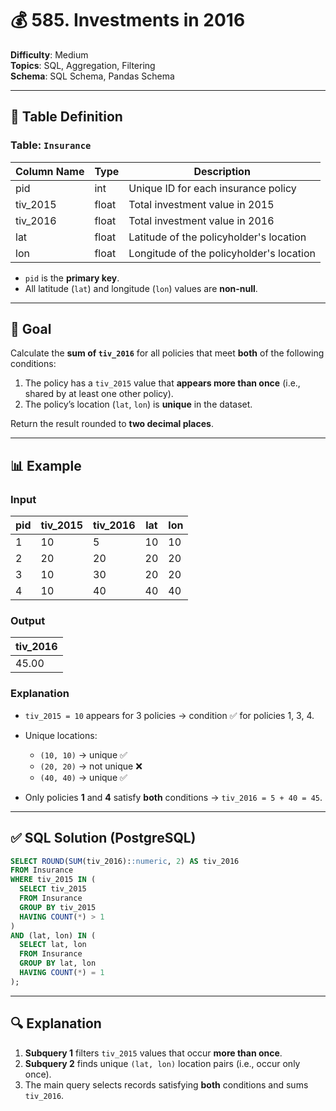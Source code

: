 # 💰 585. Investments in 2016

**Difficulty**: Medium  
**Topics**: SQL, Aggregation, Filtering  
**Schema**: SQL Schema, Pandas Schema  

---

## 📘 Table Definition

### Table: `Insurance`

| Column Name | Type  | Description                                   |
|-------------|-------|-----------------------------------------------|
| pid         | int   | Unique ID for each insurance policy           |
| tiv_2015    | float | Total investment value in 2015                |
| tiv_2016    | float | Total investment value in 2016                |
| lat         | float | Latitude of the policyholder's location       |
| lon         | float | Longitude of the policyholder's location      |

- `pid` is the **primary key**.
- All latitude (`lat`) and longitude (`lon`) values are **non-null**.

---

## 🎯 Goal

Calculate the **sum of `tiv_2016`** for all policies that meet **both** of the following conditions:

1. The policy has a `tiv_2015` value that **appears more than once** (i.e., shared by at least one other policy).
2. The policy’s location (`lat`, `lon`) is **unique** in the dataset.

Return the result rounded to **two decimal places**.

---

## 📊 Example

### Input

| pid | tiv_2015 | tiv_2016 | lat | lon |
|-----|----------|----------|-----|-----|
| 1   | 10       | 5        | 10  | 10  |
| 2   | 20       | 20       | 20  | 20  |
| 3   | 10       | 30       | 20  | 20  |
| 4   | 10       | 40       | 40  | 40  |

### Output

| tiv_2016 |
|----------|
| 45.00    |

### Explanation

- `tiv_2015 = 10` appears for 3 policies → condition ✅ for policies 1, 3, 4.
- Unique locations:
  - `(10, 10)` → unique ✅
  - `(20, 20)` → not unique ❌
  - `(40, 40)` → unique ✅

- Only policies **1** and **4** satisfy **both** conditions → `tiv_2016 = 5 + 40 = 45`.

---

## ✅ SQL Solution (PostgreSQL)

```sql
SELECT ROUND(SUM(tiv_2016)::numeric, 2) AS tiv_2016
FROM Insurance
WHERE tiv_2015 IN (
  SELECT tiv_2015
  FROM Insurance
  GROUP BY tiv_2015
  HAVING COUNT(*) > 1
)
AND (lat, lon) IN (
  SELECT lat, lon
  FROM Insurance
  GROUP BY lat, lon
  HAVING COUNT(*) = 1
);
```

---

## 🔍 Explanation

1. **Subquery 1** filters `tiv_2015` values that occur **more than once**.
2. **Subquery 2** finds unique `(lat, lon)` location pairs (i.e., occur only once).
3. The main query selects records satisfying **both** conditions and sums `tiv_2016`.
